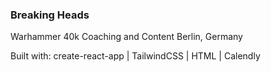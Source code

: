 ### Breaking Heads

Warhammer 40k Coaching and Content
Berlin, Germany

Built with:
create-react-app | TailwindCSS | HTML | Calendly